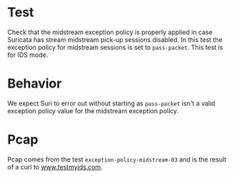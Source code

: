 # Test

Check that the midstream exception policy is properly applied in case Suricata
has stream midstream pick-up sessions disabled. In this test the exception policy
for midstream sessions is set to ``pass-packet``. This test is for IDS mode.

# Behavior

We expect Suri to error out without starting as ``pass-packet`` isn't a valid
exception policy value for the midstream exception policy.

# Pcap

Pcap comes from the test ``exception-policy-midstream-03`` and is the result of a
curl to www.testmyids.com.
